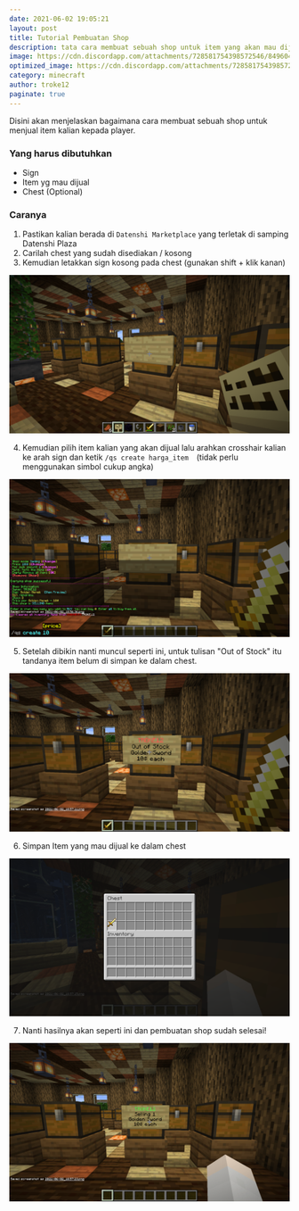 ```yaml
---
date: 2021-06-02 19:05:21
layout: post
title: Tutorial Pembuatan Shop
description: tata cara membuat sebuah shop untuk item yang akan mau dijual
image: https://cdn.discordapp.com/attachments/728581754398572546/849604483238723634/datenshi_shop.png
optimized_image: https://cdn.discordapp.com/attachments/728581754398572546/849604483238723634/datenshi_shop.png
category: minecraft
author: troke12
paginate: true
---
```

Disini akan menjelaskan bagaimana cara membuat sebuah shop untuk menjual item kalian kepada player.

### Yang harus dibutuhkan

* Sign
* Item yg mau dijual
* Chest (Optional)

### Caranya

1. Pastikan kalian berada di `Datenshi Marketplace` yang terletak di samping Datenshi Plaza
2. Carilah chest yang sudah disediakan / kosong
3. Kemudian letakkan sign kosong pada chest (gunakan shift + klik kanan)

![](/assets/img/uploads/2021-06-02_18.56.36.png)

   4. Kemudian pilih item kalian yang akan dijual lalu arahkan crosshair kalian ke arah sign dan ketik `/qs create harga_item  `(tidak perlu menggunakan simbol cukup angka)

![](/assets/img/uploads/2021-06-02_18.57.11.png)

  5. Setelah dibikin nanti muncul seperti ini, untuk tulisan "Out of Stock" itu tandanya item belum di simpan ke dalam chest.

![](/assets/img/uploads/2021-06-02_18.57.15.png)

  6. Simpan Item yang mau dijual ke dalam chest

![](/assets/img/uploads/2021-06-02_18.57.23.png)

  7. Nanti hasilnya akan seperti ini dan pembuatan shop sudah selesai!

![](/assets/img/uploads/2021-06-02_18.57.27.png)